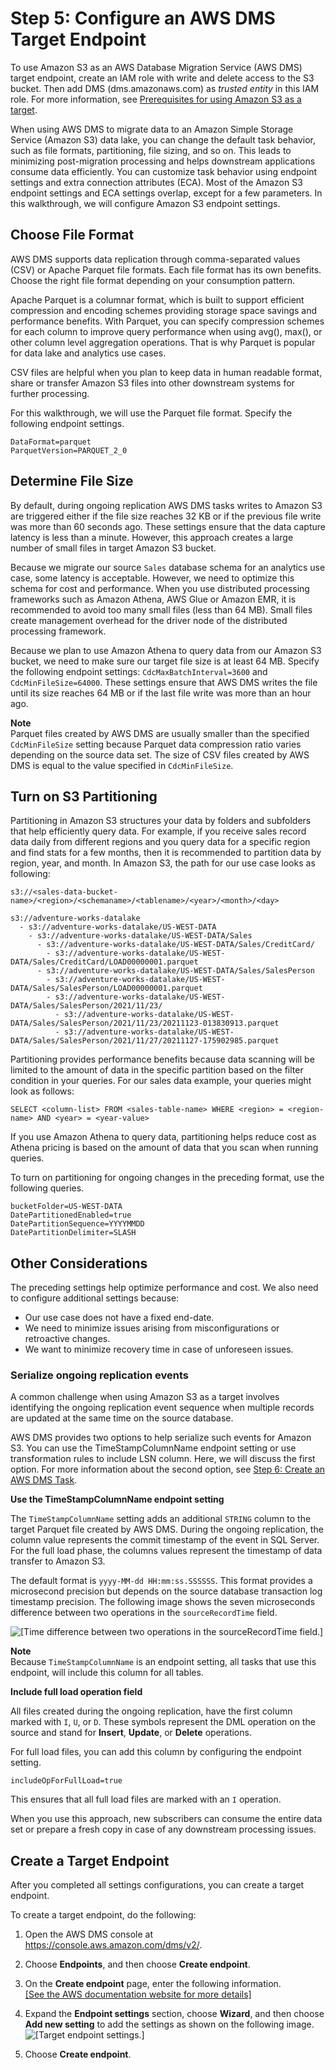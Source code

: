 # Step 5: Configure an AWS DMS Target Endpoint<a name="chap-rdssqlserver2s3datalake.steps.targetendpoint"></a>

To use Amazon S3 as an AWS Database Migration Service \(AWS DMS\) target endpoint, create an IAM role with write and delete access to the S3 bucket\. Then add DMS \(dms\.amazonaws\.com\) as *trusted entity* in this IAM role\. For more information, see [Prerequisites for using Amazon S3 as a target](https://docs.aws.amazon.com/dms/latest/userguide/CHAP_Target.S3.html#CHAP_Target.S3.Prerequisites)\.

When using AWS DMS to migrate data to an Amazon Simple Storage Service \(Amazon S3\) data lake, you can change the default task behavior, such as file formats, partitioning, file sizing, and so on\. This leads to minimizing post\-migration processing and helps downstream applications consume data efficiently\. You can customize task behavior using endpoint settings and extra connection attributes \(ECA\)\. Most of the Amazon S3 endpoint settings and ECA settings overlap, except for a few parameters\. In this walkthrough, we will configure Amazon S3 endpoint settings\.

## Choose File Format<a name="chap-rdssqlserver2s3datalake.steps.targetendpoint.fileformat"></a>

 AWS DMS supports data replication through comma\-separated values \(CSV\) or Apache Parquet file formats\. Each file format has its own benefits\. Choose the right file format depending on your consumption pattern\.

Apache Parquet is a columnar format, which is built to support efficient compression and encoding schemes providing storage space savings and performance benefits\. With Parquet, you can specify compression schemes for each column to improve query performance when using avg\(\), max\(\), or other column level aggregation operations\. That is why Parquet is popular for data lake and analytics use cases\.

CSV files are helpful when you plan to keep data in human readable format, share or transfer Amazon S3 files into other downstream systems for further processing\.

For this walkthrough, we will use the Parquet file format\. Specify the following endpoint settings\.

```
DataFormat=parquet
ParquetVersion=PARQUET_2_0
```

## Determine File Size<a name="chap-rdssqlserver2s3datalake.steps.targetendpoint.filesize"></a>

By default, during ongoing replication AWS DMS tasks writes to Amazon S3 are triggered either if the file size reaches 32 KB or if the previous file write was more than 60 seconds ago\. These settings ensure that the data capture latency is less than a minute\. However, this approach creates a large number of small files in target Amazon S3 bucket\.

Because we migrate our source `Sales` database schema for an analytics use case, some latency is acceptable\. However, we need to optimize this schema for cost and performance\. When you use distributed processing frameworks such as Amazon Athena, AWS Glue or Amazon EMR, it is recommended to avoid too many small files \(less than 64 MB\)\. Small files create management overhead for the driver node of the distributed processing framework\.

Because we plan to use Amazon Athena to query data from our Amazon S3 bucket, we need to make sure our target file size is at least 64 MB\. Specify the following endpoint settings: `CdcMaxBatchInterval=3600` and `CdcMinFileSize=64000`\. These settings ensure that AWS DMS writes the file until its size reaches 64 MB or if the last file write was more than an hour ago\.

**Note**  
Parquet files created by AWS DMS are usually smaller than the specified `CdcMinFileSize` setting because Parquet data compression ratio varies depending on the source data set\. The size of CSV files created by AWS DMS is equal to the value specified in `CdcMinFileSize`\.

## Turn on S3 Partitioning<a name="chap-rdssqlserver2s3datalake.steps.targetendpoint.partitioning"></a>

Partitioning in Amazon S3 structures your data by folders and subfolders that help efficiently query data\. For example, if you receive sales record data daily from different regions and you query data for a specific region and find stats for a few months, then it is recommended to partition data by region, year, and month\. In Amazon S3, the path for our use case looks as following:

```
s3://<sales-data-bucket-name>/<region>/<schemaname>/<tablename>/<year>/<month>/<day>

s3://adventure-works-datalake
  - s3://adventure-works-datalake/US-WEST-DATA
    - s3://adventure-works-datalake/US-WEST-DATA/Sales
      - s3://adventure-works-datalake/US-WEST-DATA/Sales/CreditCard/
        - s3://adventure-works-datalake/US-WEST-DATA/Sales/CreditCard/LOAD00000001.parquet
      - s3://adventure-works-datalake/US-WEST-DATA/Sales/SalesPerson
        - s3://adventure-works-datalake/US-WEST-DATA/Sales/SalesPerson/LOAD00000001.parquet
        - s3://adventure-works-datalake/US-WEST-DATA/Sales/SalesPerson/2021/11/23/
          - s3://adventure-works-datalake/US-WEST-DATA/Sales/SalesPerson/2021/11/23/20211123-013830913.parquet
          - s3://adventure-works-datalake/US-WEST-DATA/Sales/SalesPerson/2021/11/27/20211127-175902985.parquet
```

Partitioning provides performance benefits because data scanning will be limited to the amount of data in the specific partition based on the filter condition in your queries\. For our sales data example, your queries might look as follows:

```
SELECT <column-list> FROM <sales-table-name> WHERE <region> = <region-name> AND <year> = <year-value>
```

If you use Amazon Athena to query data, partitioning helps reduce cost as Athena pricing is based on the amount of data that you scan when running queries\.

To turn on partitioning for ongoing changes in the preceding format, use the following queries\.

```
bucketFolder=US-WEST-DATA
DatePartitionedEnabled=true
DatePartitionSequence=YYYYMMDD
DatePartitionDelimiter=SLASH
```

## Other Considerations<a name="chap-rdssqlserver2s3datalake.steps.targetendpoint.considerations"></a>

The preceding settings help optimize performance and cost\. We also need to configure additional settings because:
+ Our use case does not have a fixed end\-date\.
+ We need to minimize issues arising from misconfigurations or retroactive changes\.
+ We want to minimize recovery time in case of unforeseen issues\.

### Serialize ongoing replication events<a name="chap-rdssqlserver2s3datalake.steps.targetendpoint.considerations.serialize"></a>

A common challenge when using Amazon S3 as a target involves identifying the ongoing replication event sequence when multiple records are updated at the same time on the source database\.

 AWS DMS provides two options to help serialize such events for Amazon S3\. You can use the TimeStampColumnName endpoint setting or use transformation rules to include LSN column\. Here, we will discuss the first option\. For more information about the second option, see [Step 6: Create an AWS DMS Task](chap-rdssqlserver2s3datalake.steps.createtask.md)\.

 **Use the TimeStampColumnName endpoint setting** 

The `TimeStampColumnName` setting adds an additional `STRING` column to the target Parquet file created by AWS DMS\. During the ongoing replication, the column value represents the commit timestamp of the event in SQL Server\. For the full load phase, the columns values represent the timestamp of data transfer to Amazon S3\.

The default format is `yyyy-MM-dd HH:mm:ss.SSSSSS`\. This format provides a microsecond precision but depends on the source database transaction log timestamp precision\. The following image shows the seven microseconds difference between two operations in the `sourceRecordTime` field\.

![\[Time difference between two operations in the sourceRecordTime field.\]](http://docs.aws.amazon.com/dms/latest/sbs/images/sbs-rdssqlserver2s3datalake-sourcerecordtime.png)

**Note**  
Because `TimeStampColumnName` is an endpoint setting, all tasks that use this endpoint, will include this column for all tables\.

 **Include full load operation field** 

All files created during the ongoing replication, have the first column marked with `I`, `U`, or `D`\. These symbols represent the DML operation on the source and stand for **Insert**, **Update**, or **Delete** operations\.

For full load files, you can add this column by configuring the endpoint setting\.

```
includeOpForFullLoad=true
```

This ensures that all full load files are marked with an `I` operation\.

When you use this approach, new subscribers can consume the entire data set or prepare a fresh copy in case of any downstream processing issues\.

## Create a Target Endpoint<a name="chap-rdssqlserver2s3datalake.steps.targetendpoint.create"></a>

After you completed all settings configurations, you can create a target endpoint\.

To create a target endpoint, do the following:

1. Open the AWS DMS console at [https://console\.aws\.amazon\.com/dms/v2/](https://console.aws.amazon.com/dms/v2/)\.

1. Choose **Endpoints**, and then choose **Create endpoint**\.

1. On the **Create endpoint** page, enter the following information\.    
[\[See the AWS documentation website for more details\]](http://docs.aws.amazon.com/dms/latest/sbs/chap-rdssqlserver2s3datalake.steps.targetendpoint.html)

1. Expand the **Endpoint settings** section, choose **Wizard**, and then choose **Add new setting** to add the settings as shown on the following image\.  
![\[Target endpoint settings.\]](http://docs.aws.amazon.com/dms/latest/sbs/images/sbs-rdssqlserver2s3datalake-target-endpoint-settings.png)

1. Choose **Create endpoint**\.
